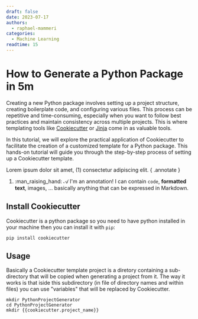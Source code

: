 ```yaml
---
draft: false 
date: 2023-07-17
authors:
  - raphael-mammeri
categories:
  - Machine Learning
readtime: 15
---
```

# How to Generate a Python Package in 5m

Creating a new Python package involves setting up a project structure,
creating boilerplate code, and configuring various files. This process can
be repetitive and time-consuming, especially when you want to follow best 
practices and maintain consistency across multiple projects. This is where 
templating tools like 
[Cookiecutter](https://cookiecutter.readthedocs.io/en/latest/index.html)
or [Jinja](https://jinja.palletsprojects.com/en/3.1.x/)
come in as valuable tools.
<!-- more -->
In this tutorial, we will explore the practical application of Cookiecutter to
facilitate the creation of a customized template for a Python package.
This hands-on tutorial will guide you through the step-by-step process of
setting up a Cookiecutter template.

Lorem ipsum dolor sit amet, (1) consectetur adipiscing elit.
{ .annotate }

1.  :man_raising_hand: $\mathcal{A}$ I'm an annotation! I can contain `code`, 
    __formatted
    text__, images, ... basically anything that can be expressed in Markdown.

## Install Cookiecutter
Cookiecutter is a python package so you need to have python installed in 
your machine then you can install it with ``pip``:
```shell
pip install cookiecutter
```
## Usage
Basically a Cookiecutter template project is a diretory containing
a sub-directory that will be copied when generating a project from it.
The way it works is that iside this subdirectory (in file of directory names 
and within files) you can use "variables" that will be replaced by Cookiecutter.

```shell
mkdir PythonProjectGenerator
cd PythonProjectGenerator
mkdir {{cookiecutter.project_name}}
```


